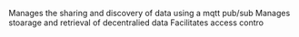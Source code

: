 Manages the sharing and discovery of data using a mqtt pub/sub
Manages stoarage and retrieval of decentralied data
Facilitates access contro